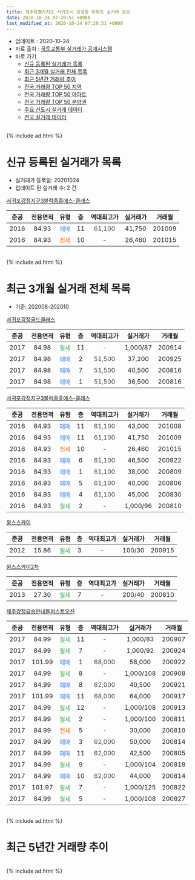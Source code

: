 ```yaml
---
title: 제주특별자치도 서귀포시 강정동 아파트 실거래 정보
date: 2020-10-24 07:20:51 +0900
last_modified_at: 2020-10-24 07:20:51 +0900
---
```


* 업데이트 : 2020-10-24
* 자료 출처 : [국토교통부 실거래가 공개시스템](http://rt.molit.go.kr)
* 바로 가기
    * [신규 등록된 실거래가 목록](#신규-등록된-실거래가-목록)
    * [최근 3개월 실거래 전체 목록](#최근-3개월-실거래-전체-목록)
    * [최근 5년간 거래량 추이](#최근-5년간-거래량-추이)
    * [전국 거래량 TOP 50 지역](https://inasie.github.io/apt-trade-info/최근-3개월-전국에서-가장-거래가-많이-발생한-지역)
    * [전국 거래량 TOP 50 아파트](https://inasie.github.io/apt-trade-info/최근-3개월-전국에서-가장-거래가-많이-발생한-아파트)
    * [전국 거래량 TOP 50 분양권](https://inasie.github.io/apt-trade-info/최근-3개월-전국에서-가장-거래가-많이-발생한-분양권)
    * [주요 신도시 실거래 데이터](https://inasie.github.io/apt-trade-info/주요-신도시)
    * [전국 실거래 데이터](https://inasie.github.io/apt-trade-info/전국)
<br>
{% include ad.html %}
<br>

# 신규 등록된 실거래가 목록
* 실거래가 등록일: 20201024
* 업데이트 된 실거래 수: 2 건


[서귀포강정지구3블럭중흥에스-클래스](https://search.naver.com/search.naver?query=%EC%A0%9C%EC%A3%BC%ED%8A%B9%EB%B3%84%EC%9E%90%EC%B9%98%EB%8F%84+%EC%84%9C%EA%B7%80%ED%8F%AC%EC%8B%9C+%EA%B0%95%EC%A0%95%EB%8F%99+%EC%84%9C%EA%B7%80%ED%8F%AC%EA%B0%95%EC%A0%95%EC%A7%80%EA%B5%AC3%EB%B8%94%EB%9F%AD%EC%A4%91%ED%9D%A5%EC%97%90%EC%8A%A4-%ED%81%B4%EB%9E%98%EC%8A%A4)

|준공|전용면적|유형|층|역대최고가|실거래가|거래월|
|:---:|:---:|:---:|:---:|:---:|:---:|:---:|
|2016|84.93|<span style="color:#4285f3">매매</span>|11|<span style="color:#444444">61,100</span>|41,750|201009|
|2016|84.93|<span style="color:#ff5a00">전세</span>|10|<span style="color:#444444">-</span>|26,460|201015|


<br>
{% include ad.html %}
<br>

# 최근 3개월 실거래 전체 목록
* 기준: 202008-202010


[서귀포강정골드클래스](https://search.naver.com/search.naver?query=%EC%A0%9C%EC%A3%BC%ED%8A%B9%EB%B3%84%EC%9E%90%EC%B9%98%EB%8F%84+%EC%84%9C%EA%B7%80%ED%8F%AC%EC%8B%9C+%EA%B0%95%EC%A0%95%EB%8F%99+%EC%84%9C%EA%B7%80%ED%8F%AC%EA%B0%95%EC%A0%95%EA%B3%A8%EB%93%9C%ED%81%B4%EB%9E%98%EC%8A%A4)

|준공|전용면적|유형|층|역대최고가|실거래가|거래월|
|:---:|:---:|:---:|:---:|:---:|:---:|:---:|
|2017|84.98|<span style="color:#34a853">월세</span>|11|<span style="color:#444444">-</span>|1,000/87|200914|
|2017|84.98|<span style="color:#4285f3">매매</span>|2|<span style="color:#444444">51,500</span>|37,200|200925|
|2017|84.98|<span style="color:#4285f3">매매</span>|7|<span style="color:#444444">51,500</span>|40,500|200816|
|2017|84.98|<span style="color:#4285f3">매매</span>|1|<span style="color:#444444">51,500</span>|36,500|200816|

[서귀포강정지구3블럭중흥에스-클래스](https://search.naver.com/search.naver?query=%EC%A0%9C%EC%A3%BC%ED%8A%B9%EB%B3%84%EC%9E%90%EC%B9%98%EB%8F%84+%EC%84%9C%EA%B7%80%ED%8F%AC%EC%8B%9C+%EA%B0%95%EC%A0%95%EB%8F%99+%EC%84%9C%EA%B7%80%ED%8F%AC%EA%B0%95%EC%A0%95%EC%A7%80%EA%B5%AC3%EB%B8%94%EB%9F%AD%EC%A4%91%ED%9D%A5%EC%97%90%EC%8A%A4-%ED%81%B4%EB%9E%98%EC%8A%A4)

|준공|전용면적|유형|층|역대최고가|실거래가|거래월|
|:---:|:---:|:---:|:---:|:---:|:---:|:---:|
|2016|84.93|<span style="color:#4285f3">매매</span>|11|<span style="color:#444444">61,100</span>|43,000|201008|
|2016|84.93|<span style="color:#4285f3">매매</span>|11|<span style="color:#444444">61,100</span>|41,750|201009|
|2016|84.93|<span style="color:#ff5a00">전세</span>|10|<span style="color:#444444">-</span>|26,460|201015|
|2016|84.93|<span style="color:#4285f3">매매</span>|6|<span style="color:#444444">61,100</span>|46,500|200922|
|2016|84.93|<span style="color:#4285f3">매매</span>|1|<span style="color:#444444">61,100</span>|38,000|200809|
|2016|84.93|<span style="color:#4285f3">매매</span>|5|<span style="color:#444444">61,100</span>|40,000|200806|
|2016|84.93|<span style="color:#4285f3">매매</span>|4|<span style="color:#444444">61,100</span>|45,000|200830|
|2016|84.93|<span style="color:#34a853">월세</span>|2|<span style="color:#444444">-</span>|1,000/96|200810|

[윙스스카이](https://search.naver.com/search.naver?query=%EC%A0%9C%EC%A3%BC%ED%8A%B9%EB%B3%84%EC%9E%90%EC%B9%98%EB%8F%84+%EC%84%9C%EA%B7%80%ED%8F%AC%EC%8B%9C+%EA%B0%95%EC%A0%95%EB%8F%99+%EC%9C%99%EC%8A%A4%EC%8A%A4%EC%B9%B4%EC%9D%B4)

|준공|전용면적|유형|층|역대최고가|실거래가|거래월|
|:---:|:---:|:---:|:---:|:---:|:---:|:---:|
|2012|15.86|<span style="color:#34a853">월세</span>|3|<span style="color:#444444">-</span>|100/30|200915|

[윙스스카이2차](https://search.naver.com/search.naver?query=%EC%A0%9C%EC%A3%BC%ED%8A%B9%EB%B3%84%EC%9E%90%EC%B9%98%EB%8F%84+%EC%84%9C%EA%B7%80%ED%8F%AC%EC%8B%9C+%EA%B0%95%EC%A0%95%EB%8F%99+%EC%9C%99%EC%8A%A4%EC%8A%A4%EC%B9%B4%EC%9D%B42%EC%B0%A8)

|준공|전용면적|유형|층|역대최고가|실거래가|거래월|
|:---:|:---:|:---:|:---:|:---:|:---:|:---:|
|2013|27.30|<span style="color:#34a853">월세</span>|7|<span style="color:#444444">-</span>|200/40|200810|

[제주강정유승한내들퍼스트오션](https://search.naver.com/search.naver?query=%EC%A0%9C%EC%A3%BC%ED%8A%B9%EB%B3%84%EC%9E%90%EC%B9%98%EB%8F%84+%EC%84%9C%EA%B7%80%ED%8F%AC%EC%8B%9C+%EA%B0%95%EC%A0%95%EB%8F%99+%EC%A0%9C%EC%A3%BC%EA%B0%95%EC%A0%95%EC%9C%A0%EC%8A%B9%ED%95%9C%EB%82%B4%EB%93%A4%ED%8D%BC%EC%8A%A4%ED%8A%B8%EC%98%A4%EC%85%98)

|준공|전용면적|유형|층|역대최고가|실거래가|거래월|
|:---:|:---:|:---:|:---:|:---:|:---:|:---:|
|2017|84.99|<span style="color:#34a853">월세</span>|11|<span style="color:#444444">-</span>|1,000/83|200907|
|2017|84.99|<span style="color:#34a853">월세</span>|7|<span style="color:#444444">-</span>|1,000/92|200924|
|2017|101.99|<span style="color:#4285f3">매매</span>|1|<span style="color:#444444">68,000</span>|58,000|200922|
|2017|84.99|<span style="color:#34a853">월세</span>|8|<span style="color:#444444">-</span>|1,000/108|200908|
|2017|84.99|<span style="color:#4285f3">매매</span>|8|<span style="color:#444444">62,000</span>|40,500|200921|
|2017|101.99|<span style="color:#4285f3">매매</span>|11|<span style="color:#444444">68,000</span>|64,000|200917|
|2017|84.99|<span style="color:#34a853">월세</span>|12|<span style="color:#444444">-</span>|1,000/108|200913|
|2017|84.99|<span style="color:#34a853">월세</span>|2|<span style="color:#444444">-</span>|1,000/100|200811|
|2017|84.99|<span style="color:#ff5a00">전세</span>|5|<span style="color:#444444">-</span>|30,000|200810|
|2017|84.99|<span style="color:#4285f3">매매</span>|3|<span style="color:#444444">62,000</span>|50,000|200814|
|2017|84.99|<span style="color:#4285f3">매매</span>|11|<span style="color:#444444">62,000</span>|42,500|200805|
|2017|84.99|<span style="color:#34a853">월세</span>|9|<span style="color:#444444">-</span>|1,000/104|200818|
|2017|84.99|<span style="color:#4285f3">매매</span>|10|<span style="color:#444444">62,000</span>|44,000|200814|
|2017|101.97|<span style="color:#34a853">월세</span>|7|<span style="color:#444444">-</span>|1,000/125|200822|
|2017|84.99|<span style="color:#34a853">월세</span>|5|<span style="color:#444444">-</span>|1,000/108|200827|


<br>
{% include ad.html %}
<br>

# 최근 5년간 거래량 추이


<div style="width:100%;">
    <canvas id="deal_progress" height="200"></canvas>
</div>

<script>
new Chart(document.getElementById("deal_progress"), {
    type: 'line',
    data: {
        labels: ['201510','201511','201512','201601','201602','201603','201604','201605','201606','201607','201608','201609','201610','201611','201612','201701','201702','201703','201704','201705','201706','201707','201708','201709','201710','201711','201712','201801','201802','201803','201804','201805','201806','201807','201808','201809','201810','201811','201812','201901','201902','201903','201904','201905','201906','201907','201908','201909','201910','201911','201912','202001','202002','202003','202004','202005','202006','202007','202008','202009','202010'],
        datasets: [{
            label: '매매',
            pointRadius: 1,
            data: [5, 5, 2, 1, 2, 6, 5, 5, 2, 1, 6, 18, 4, 2, 6, 3, 4, 5, 5, 5, 2, 4, 0, 1, 5, 8, 6, 3, 3, 4, 3, 4, 2, 1, 1, 4, 2, 3, 9, 9, 2, 2, 5, 10, 11, 3, 7, 10, 5, 2, 7, 7, 14, 10, 5, 6, 13, 14, 8, 5, 2],
            borderColor: "rgba(255, 201, 14, 1)",
            backgroundColor: "rgba(255, 201, 14, 0.5)",
            fill: false,
            lineTension: 0
        },{
            label: '전월세',
            pointRadius: 1,
            data: [3, 4, 3, 3, 1, 31, 2, 10, 1, 4, 0, 2, 4, 15, 15, 47, 65, 36, 46, 43, 29, 14, 10, 10, 10, 10, 6, 11, 9, 15, 11, 12, 17, 8, 15, 4, 4, 10, 26, 33, 25, 71, 20, 20, 26, 23, 11, 15, 18, 18, 28, 11, 24, 19, 18, 16, 16, 9, 7, 6, 1],
            borderColor: "rgba(0, 141, 185, 1)",
            backgroundColor: "rgba(0, 141, 185, 0.5)",
            fill: false,
            lineTension: 0
        }
        ]
    },
    options: {
        responsive: true,
        title: {
            display: false
        },
        tooltips: {
            mode: 'index',
            intersect: false
        },
        hover: {
            mode: 'nearest',
            intersect: true
        },
        scales: {
            xAxes: [{
                display: true,
                scaleLabel: {
                    display: true,
                    labelString: '년/월'
                }
            }],
            yAxes: [{
                display: true,
                ticks: {
                    suggestedMin: 0,
                },
                scaleLabel: {
                    display: true,
                    labelString: '실거래 수'
                }
            }]
        }
    }
});

</script>


<br>
{% include ad.html %}
<br>

